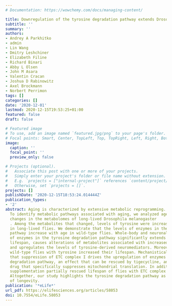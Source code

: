 ```yaml
---
# Documentation: https://wowchemy.com/docs/managing-content/

title: Downregulation of the tyrosine degradation pathway extends Drosophila lifespan
subtitle: ''
summary: ''
authors:
- Andrey A Parkhitko
- admin
- Lin Wang
- Dmitry Leshchiner
- Elizabeth Filine
- Richard Binari
- Abby L Olsen
- John M Asara
- Valentin Cracan
- Joshua D Rabinowitz
- Axel Brockmann
- Norbert Perrimon
tags: []
categories: []
date: '2020-12-01'
lastmod: 2020-12-15T19:53:25+01:00
featured: false
draft: false

# Featured image
# To use, add an image named `featured.jpg/png` to your page's folder.
# Focal points: Smart, Center, TopLeft, Top, TopRight, Left, Right, BottomLeft, Bottom, BottomRight.
image:
  caption: ''
  focal_point: ''
  preview_only: false

# Projects (optional).
#   Associate this post with one or more of your projects.
#   Simply enter your project's folder or file name without extension.
#   E.g. `projects = ["internal-project"]` references `content/project/deep-learning/index.md`.
#   Otherwise, set `projects = []`.
projects: []
publishDate: '2020-12-15T18:53:24.014444Z'
publication_types:
- '2'
abstract: Aging is characterized by extensive metabolic reprogramming.
  To identify metabolic pathways associated with aging, we analyzed age-dependent
  changes in the metabolomes of long-lived Drosophila melanogaster
  . Among the metabolites that changed, levels of tyrosine were increased with age
  in long-lived flies. We demonstrate that the levels of enzymes in the tyrosine degradation
  pathway increase with age in wild-type flies. Whole-body and neuronal-specific downregulation
  of enzymes in the tyrosine degradation pathway significantly extends Drosophilatextless
  lifespan, causes alterations of metabolites associated with increased lifespan,
  and upregulates the levels of tyrosine-derived neuromediators. Moreover, feeding
  wild-type flies with tyrosine increased their lifespan. Mechanistically, we show
  that suppression of ETC complex I drives the upregulation of enzymes in the tyrosine
  degradation pathway, an effect that can be rescued by tigecycline, an FDA-approved
  drug that specifically suppresses mitochondrial translation. In addition, tyrosine
  supplementation partially rescued lifespan of flies with ETC complex I suppression.
  Altogether, our study highlights the tyrosine degradation pathway as a regulator
  of longevity. 
publication: '*eLife*'
url_pdf: https://elifesciences.org/articles/58053
doi: 10.7554/eLife.58053
---
```

